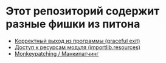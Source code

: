 # Этот репозиторий содержит разные фишки из питона

- [Корректный выход из программы (graceful exit)](graceful_exit.md)
- [Доступ к ресурсам модуля (importlib.resources)](module_resources.md)
- [Monkeypatching / Манкипатчинг](monkeypatching.md)